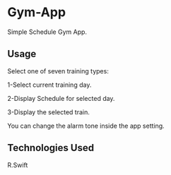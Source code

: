 # Gym-App
Simple Schedule Gym App.

<a herf="http://www.giphy.com/gifs/eMmnCVfbOoavVpDLdl"></a>

## Usage
Select one of seven training types:

1-Select current training day.

2-Display Schedule for selected day.

3-Display the selected train.

You can change the alarm tone inside the app setting.

## Technologies Used
R.Swift
